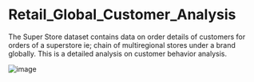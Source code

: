 # Retail_Global_Customer_Analysis

The Super Store dataset contains data on order details of customers for orders of a superstore ie; chain of multiregional stores under a brand globally. This is a detailed analysis on customer behavior analysis.

![image](https://github.com/user-attachments/assets/621e7632-0617-4433-8b96-126e5ba451c5)
